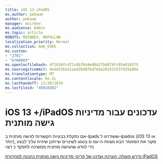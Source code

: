 ```yaml
---
title: iOS 13-iPadOS
ms.author: pebaum
author: pebaum
manager: mnirkhe
ms.audience: Admin
ms.topic: article
ROBOTS: NOINDEX, NOFOLLOW
localization_priority: Normal
ms.collection: Adm_O365
ms.custom:
- "2701"
- "6700003"
ms.openlocfilehash: df1b3dfc471c6b7644e90d27b8079fc95e034375
ms.sourcegitcommit: 4ed431b2e1aed26d07bd7eba282531537d29ad0e
ms.translationtype: MT
ms.contentlocale: he-IL
ms.lasthandoff: 12/30/2019
ms.locfileid: "40910302"
---
```

# <a name="ios-13--ipados-updates-for-conditional-access-policy"></a>iOS 13 +/iPadOS עדכונים עבור מדיניות גישה מותנית

אם נתקלת בבעיות הקשורות לגישה מותנית ב-Ipads ששודרגו ל-ipados (iOS 13 או יותר), סקור את המאמר הבא מצוות ה-עמ מ בנוגע לשינויים שייתכן שיהיה עליך לבצע כדי לוודא שהגישה מותנית ממשיכה לתפקד כ רצוי

[נדרש פעולה: הערכה ועדכון של פריטי מדיניות גישה מותנית כהכנה למהדורת iPadOS](https://support.microsoft.com/help/4521038/action-required-update-conditional-access-policies-for-ipados)